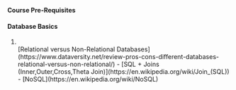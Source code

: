 **Course Pre-Requisites**

#### Database Basics
<ol>
  

<li></li> [Relational versus Non-Relational Databases](https://www.dataversity.net/review-pros-cons-different-databases-relational-versus-non-relational/) </li> 
- [SQL + Joins (Inner,Outer,Cross,Theta Join)](https://en.wikipedia.org/wiki/Join_(SQL))
- [NoSQL](https://en.wikipedia.org/wiki/NoSQL)

</ol>

 

